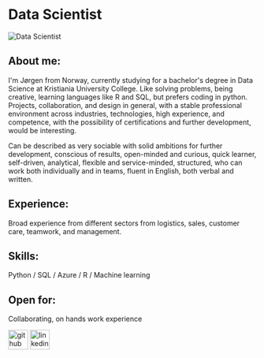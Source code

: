 # Data Scientist
![Data Scientist](https://miro.medium.com/max/870/1*14v1pUZwr516557dpS-oYw.jpeg)

## About me:
I'm Jørgen from Norway, currently studying for a bachelor's degree in Data Science at Kristiania University College. Like solving problems, being creative, learning languages like R and SQL, but prefers coding in python. Projects, collaboration, and design in general, with a stable professional environment across industries, technologies, high experience, and competence, with the possibility of certifications and further development, would be interesting.

Can be described as very sociable with solid ambitions for further development, conscious of results, open-minded and curious, quick learner, self-driven, analytical, flexible and service-minded, structured, who can work both individually and in teams, fluent in English, both verbal and written.

## Experience:
Broad experience from different sectors from logistics, sales, customer care, teamwork, and management.

## Skills:
Python / SQL / Azure / R / Machine learning

## Open for:
Collaborating, on hands work experience

[<img src='https://cdn.jsdelivr.net/npm/simple-icons@3.0.1/icons/github.svg' alt='github' height='40'>](https://github.com/Kozter)  [<img src='https://cdn.jsdelivr.net/npm/simple-icons@3.0.1/icons/linkedin.svg' alt='linkedin' height='40'>](linkedin.com/in/jørgen-andré-koster-0b3760190)  
